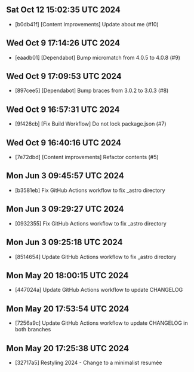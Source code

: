 ## Sat Oct 12 15:02:35 UTC 2024
- [b0db41f] [Content Improvements] Update about me (#10)

## Wed Oct  9 17:14:26 UTC 2024
- [eaadb01] [Dependabot] Bump micromatch from 4.0.5 to 4.0.8 (#9)

## Wed Oct  9 17:09:53 UTC 2024
- [897cee5] [Dependabot] Bump braces from 3.0.2 to 3.0.3 (#8)

## Wed Oct  9 16:57:31 UTC 2024
- [9f426cb] [Fix Build Workflow] Do not lock package.json (#7)

## Wed Oct  9 16:40:16 UTC 2024
- [7e72dbd] [Content improvements] Refactor contents (#5)

## Mon Jun  3 09:45:57 UTC 2024
- [b3581eb] Fix GitHub Actions workflow to fix _astro directory

## Mon Jun  3 09:29:27 UTC 2024
- [0932355] Fix GitHub Actions workflow to fix _astro directory

## Mon Jun  3 09:25:18 UTC 2024
- [8514654] Update GitHub Actions workflow to fix _astro directory

## Mon May 20 18:00:15 UTC 2024
- [447024a] Update GitHub Actions workflow to update CHANGELOG

## Mon May 20 17:53:54 UTC 2024
- [7256a9c] Update GitHub Actions workflow to update CHANGELOG in both branches

## Mon May 20 17:25:38 UTC 2024
- [32717a5] Restyling 2024 - Change to a minimalist resumée
